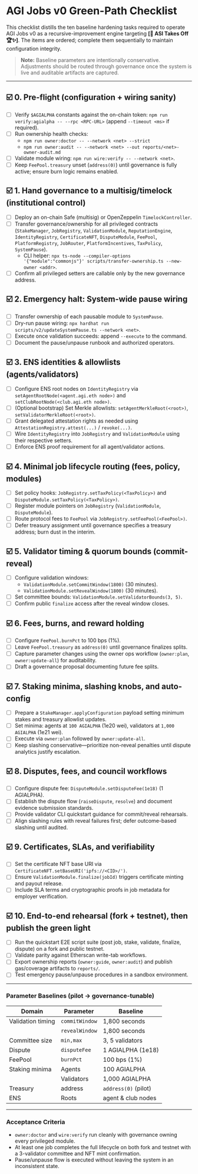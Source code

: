 # AGI Jobs v0 Green-Path Checklist

This checklist distills the ten baseline hardening tasks required to operate AGI Jobs v0 as a recursive-improvement engine targeting **[🔱 ASI Takes Off 🏆✨]**. The items are ordered; complete them sequentially to maintain configuration integrity.

> **Note:** Baseline parameters are intentionally conservative. Adjustments should be routed through governance once the system is live and auditable artifacts are captured.

---

## ☑️ 0. Pre-flight (configuration + wiring sanity)

- [ ] Verify `$AGIALPHA` constants against the on-chain token: `npm run verify:agialpha -- --rpc <RPC-URL>` (append `--timeout <ms>` if required).
- [ ] Run ownership health checks:
  - `npm run owner:doctor -- --network <net> --strict`
  - `npm run owner:audit -- --network <net> --out reports/<net>-owner-audit.md`
- [ ] Validate module wiring: `npm run wire:verify -- --network <net>`.
- [ ] Keep `FeePool.treasury` unset (`address(0)`) until governance is fully active; ensure burn logic remains enabled.

## ☑️ 1. Hand governance to a multisig/timelock (institutional control)

- [ ] Deploy an on-chain Safe (multisig) or OpenZeppelin `TimelockController`.
- [ ] Transfer governance/ownership for all privileged contracts (`StakeManager`, `JobRegistry`, `ValidationModule`, `ReputationEngine`, `IdentityRegistry`, `CertificateNFT`, `DisputeModule`, `FeePool`, `PlatformRegistry`, `JobRouter`, `PlatformIncentives`, `TaxPolicy`, `SystemPause`).
  - CLI helper: `npx ts-node --compiler-options '{"module":"commonjs"}' scripts/transfer-ownership.ts --new-owner <addr>`.
- [ ] Confirm all privileged setters are callable only by the new governance address.

## ☑️ 2. Emergency halt: System-wide pause wiring

- [ ] Transfer ownership of each pausable module to `SystemPause`.
- [ ] Dry-run pause wiring: `npx hardhat run scripts/v2/updateSystemPause.ts --network <net>`.
- [ ] Execute once validation succeeds: append `--execute` to the command.
- [ ] Document the pause/unpause runbook and authorized operators.

## ☑️ 3. ENS identities & allowlists (agents/validators)

- [ ] Configure ENS root nodes on `IdentityRegistry` via `setAgentRootNode(<agent.agi.eth node>)` and `setClubRootNode(<club.agi.eth node>)`.
- [ ] (Optional bootstrap) Set Merkle allowlists: `setAgentMerkleRoot(<root>)`, `setValidatorMerkleRoot(<root>)`.
- [ ] Grant delegated attestation rights as needed using `AttestationRegistry.attest(...)` / `revoke(...)`.
- [ ] Wire `IdentityRegistry` into `JobRegistry` and `ValidationModule` using their respective setters.
- [ ] Enforce ENS proof requirement for all agent/validator actions.

## ☑️ 4. Minimal job lifecycle routing (fees, policy, modules)

- [ ] Set policy hooks: `JobRegistry.setTaxPolicy(<TaxPolicy>)` and `DisputeModule.setTaxPolicy(<TaxPolicy>)`.
- [ ] Register module pointers on `JobRegistry` (`ValidationModule`, `DisputeModule`).
- [ ] Route protocol fees to `FeePool` via `JobRegistry.setFeePool(<FeePool>)`.
- [ ] Defer treasury assignment until governance specifies a treasury address; burn dust in the interim.

## ☑️ 5. Validator timing & quorum bounds (commit-reveal)

- [ ] Configure validation windows:
  - `ValidationModule.setCommitWindow(1800)` (30 minutes).
  - `ValidationModule.setRevealWindow(1800)` (30 minutes).
- [ ] Set committee bounds: `ValidationModule.setValidatorBounds(3, 5)`.
- [ ] Confirm public `finalize` access after the reveal window closes.

## ☑️ 6. Fees, burns, and reward holding

- [ ] Configure `FeePool.burnPct` to 100 bps (1%).
- [ ] Leave `FeePool.treasury` as `address(0)` until governance finalizes splits.
- [ ] Capture parameter changes using the owner ops workflow (`owner:plan`, `owner:update-all`) for auditability.
- [ ] Draft a governance proposal documenting future fee splits.

## ☑️ 7. Staking minima, slashing knobs, and auto-config

- [ ] Prepare a `StakeManager.applyConfiguration` payload setting minimum stakes and treasury allowlist updates.
- [ ] Set minima: agents at `100 AGIALPHA` (1e20 wei), validators at `1,000 AGIALPHA` (1e21 wei).
- [ ] Execute via `owner:plan` followed by `owner:update-all`.
- [ ] Keep slashing conservative—prioritize non-reveal penalties until dispute analytics justify escalation.

## ☑️ 8. Disputes, fees, and council workflows

- [ ] Configure dispute fee: `DisputeModule.setDisputeFee(1e18)` (1 AGIALPHA).
- [ ] Establish the dispute flow (`raiseDispute`, `resolve`) and document evidence submission standards.
- [ ] Provide validator CLI quickstart guidance for commit/reveal rehearsals.
- [ ] Align slashing rules with reveal failures first; defer outcome-based slashing until audited.

## ☑️ 9. Certificates, SLAs, and verifiability

- [ ] Set the certificate NFT base URI via `CertificateNFT.setBaseURI('ipfs://<CID>/')`.
- [ ] Ensure `ValidationModule.finalize(jobId)` triggers certificate minting and payout release.
- [ ] Include SLA terms and cryptographic proofs in job metadata for employer verification.

## ☑️ 10. End-to-end rehearsal (fork + testnet), then publish the green light

- [ ] Run the quickstart E2E script suite (post job, stake, validate, finalize, dispute) on a fork and public testnet.
- [ ] Validate parity against Etherscan write-tab workflows.
- [ ] Export ownership reports (`owner:guide`, `owner:audit`) and publish gas/coverage artifacts to `reports/`.
- [ ] Test emergency pause/unpause procedures in a sandbox environment.

---

### Parameter Baselines (pilot → governance-tunable)

| Domain            | Parameter      | Baseline            |
| ----------------- | -------------- | ------------------- |
| Validation timing | `commitWindow` | 1,800 seconds       |
|                   | `revealWindow` | 1,800 seconds       |
| Committee size    | `min,max`      | 3, 5 validators     |
| Dispute           | `disputeFee`   | 1 AGIALPHA (1e18)   |
| FeePool           | `burnPct`      | 100 bps (1%)        |
| Staking minima    | Agents         | 100 AGIALPHA        |
|                   | Validators     | 1,000 AGIALPHA      |
| Treasury          | address        | `address(0)` (pilot)|
| ENS               | Roots          | agent & club nodes  |

---

### Acceptance Criteria

- `owner:doctor` and `wire:verify` run cleanly with governance owning every privileged module.
- At least one job completes the full lifecycle on both fork and testnet with a 3-validator committee and NFT mint confirmation.
- Pause/unpause flow is executed without leaving the system in an inconsistent state.

